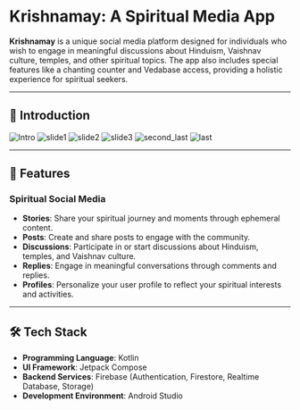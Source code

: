 # Krishnamay: A Spiritual Media App

**Krishnamay** is a unique social media platform designed for individuals who wish to engage in meaningful discussions about Hinduism, Vaishnav culture, temples, and other spiritual topics. The app also includes special features like a chanting counter and Vedabase access, providing a holistic experience for spiritual seekers.

---

## 📱 Introduction
![Intro](https://github.com/user-attachments/assets/bc6f158c-a886-4f42-8fcd-c016e2532794)
![slide1](https://github.com/user-attachments/assets/def0ceb5-a6f2-410c-ab3f-d6e5998614e9)
![slide2](https://github.com/user-attachments/assets/79f014f2-6ee8-43f9-930d-ba7d28ecbbab)
![slide3](https://github.com/user-attachments/assets/78fea7cc-9df6-4dfd-8752-bbfb8aee84bc)
![second_last](https://github.com/user-attachments/assets/b9216444-e479-44a3-8faf-fc68539c7b90)
![last](https://github.com/user-attachments/assets/80c551bc-0683-4341-8d1f-6d930366f205)

---

## 🌟 Features

### **Spiritual Social Media**
- **Stories**: Share your spiritual journey and moments through ephemeral content.
- **Posts**: Create and share posts to engage with the community.
- **Discussions**: Participate in or start discussions about Hinduism, temples, and Vaishnav culture.
- **Replies**: Engage in meaningful conversations through comments and replies.
- **Profiles**: Personalize your user profile to reflect your spiritual interests and activities.

---

## 🛠️ Tech Stack

- **Programming Language**: Kotlin
- **UI Framework**: Jetpack Compose
- **Backend Services**: Firebase (Authentication, Firestore, Realtime Database, Storage)
- **Development Environment**: Android Studio

